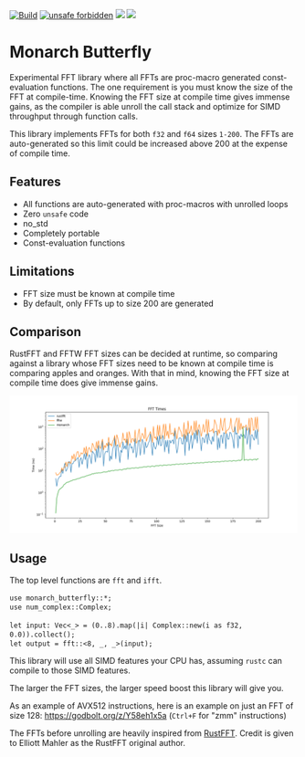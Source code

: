 [![Build](https://github.com/michaelciraci/Monarch-Butterfly/actions/workflows/rust.yml/badge.svg)](https://github.com/michaelciraci/Monarch-Butterfly/actions/workflows/rust.yml)
[![unsafe forbidden](https://img.shields.io/badge/unsafe-forbidden-success.svg)](https://github.com/rust-secure-code/safety-dance/)
[![](https://img.shields.io/crates/v/monarch-butterfly)](https://img.shields.io/crates/v/monarch-butterfly)
[![](https://docs.rs/monarch-butterfly/badge.svg)](https://docs.rs/monarch-butterfly/)

# Monarch Butterfly

Experimental FFT library where all FFTs are proc-macro generated const-evaluation functions. 
The one requirement is you must know the size of the FFT at compile-time. Knowing the FFT size at
compile time gives immense gains, as the compiler is able unroll the call stack and optimize for
SIMD throughput through function calls.

This library implements FFTs for both `f32` and `f64` sizes `1-200`. The FFTs are auto-generated so this limit could be increased above 200 at the expense of compile time.

## Features

- All functions are auto-generated with proc-macros with unrolled loops
- Zero `unsafe` code
- no_std
- Completely portable
- Const-evaluation functions

## Limitations

- FFT size must be known at compile time
- By default, only FFTs up to size 200 are generated

## Comparison

RustFFT and FFTW FFT sizes can be decided at runtime, so comparing against a library whose FFT sizes need to be known at compile time is comparing apples and oranges. With that in mind, knowing the FFT size at compile time does give immense gains.

![log](assets/log_comparison.png)

## Usage

The top level functions are `fft` and `ifft`.

```
use monarch_butterfly::*;
use num_complex::Complex;

let input: Vec<_> = (0..8).map(|i| Complex::new(i as f32, 0.0)).collect();
let output = fft::<8, _, _>(input);
```

This library will use all SIMD features your CPU has, assuming `rustc` can compile to those SIMD features.

The larger the FFT sizes, the larger speed boost this library will give you.

As an example of AVX512 instructions, here is an example on just an FFT
of size 128: https://godbolt.org/z/Y58eh1x5a (`Ctrl+F` for "zmm" instructions)

The FFTs before unrolling are heavily inspired from [RustFFT](https://github.com/ejmahler/RustFFT).
Credit is given to Elliott Mahler as the RustFFT original author.

